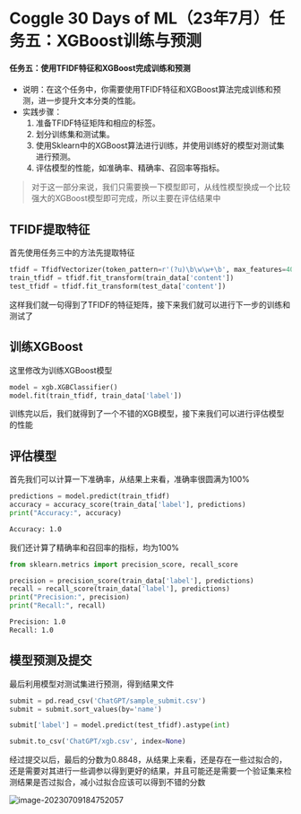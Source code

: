 # Coggle 30 Days of ML（23年7月）任务五：XGBoost训练与预测



#### 任务五：使用TFIDF特征和XGBoost完成训练和预测

- 说明：在这个任务中，你需要使用TFIDF特征和XGBoost算法完成训练和预测，进一步提升文本分类的性能。
- 实践步骤：
  1. 准备TFIDF特征矩阵和相应的标签。
  2. 划分训练集和测试集。
  3. 使用Sklearn中的XGBoost算法进行训练，并使用训练好的模型对测试集进行预测。
  4. 评估模型的性能，如准确率、精确率、召回率等指标。

> 对于这一部分来说，我们只需要换一下模型即可，从线性模型换成一个比较强大的XGBoost模型即可完成，所以主要在评估结果中
>
> 

## TFIDF提取特征

首先使用任务三中的方法先提取特征

```python
tfidf = TfidfVectorizer(token_pattern=r'(?u)\b\w\w+\b', max_features=4000, ngram_range=(1, 2))
train_tfidf = tfidf.fit_transform(train_data['content'])
test_tfidf = tfidf.fit_transform(test_data['content'])
```

这样我们就一句得到了TFIDF的特征矩阵，接下来我们就可以进行下一步的训练和测试了



## 训练XGBoost

这里修改为训练XGBoost模型

```python
model = xgb.XGBClassifier()
model.fit(train_tfidf, train_data['label'])
```

训练完以后，我们就得到了一个不错的XGB模型，接下来我们可以进行评估模型的性能



## 评估模型

首先我们可以计算一下准确率，从结果上来看，准确率很圆满为100%

```python
predictions = model.predict(train_tfidf)
accuracy = accuracy_score(train_data['label'], predictions)
print("Accuracy:", accuracy)
```

```bash
Accuracy: 1.0
```

我们还计算了精确率和召回率的指标，均为100%

```python
from sklearn.metrics import precision_score, recall_score

precision = precision_score(train_data['label'], predictions)
recall = recall_score(train_data['label'], predictions)
print("Precision:", precision)
print("Recall:", recall)
```

```bash
Precision: 1.0
Recall: 1.0
```



## 模型预测及提交

最后利用模型对测试集进行预测，得到结果文件

```python
submit = pd.read_csv('ChatGPT/sample_submit.csv')
submit = submit.sort_values(by='name')

submit['label'] = model.predict(test_tfidf).astype(int)

submit.to_csv('ChatGPT/xgb.csv', index=None)
```

经过提交以后，最后的分数为0.8848，从结果上来看，还是存在一些过拟合的，还是需要对其进行一些调参以得到更好的结果，并且可能还是需要一个验证集来检测结果是否过拟合，减小过拟合应该可以得到不错的分数

![image-20230709184752057](C:\Users\Kedreamix\AppData\Roaming\Typora\typora-user-images\image-20230709184752057.png)